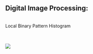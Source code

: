## Digital Image Processing:
 </br>
 Local Binary Pattern Histogram </br> </br> </br>

![](LBPH_POSTER.jpg)
